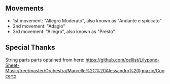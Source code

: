 ## Movements

+ 1st movement: "Allegro Moderato", also known as "Andante e spiccato"
+ 2nd movement: "Adagio"
+ 3rd movement: "Allegro", also known as "Presto"

## Special Thanks

String parts parts optained from here: https://github.com/cellist/Lilypond-Sheet-Music/tree/master/Orchestra/Marcello%2C%20Alessandro%20Ignazio/Concerto

